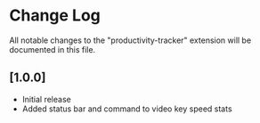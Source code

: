# Change Log

All notable changes to the "productivity-tracker" extension will be documented in this file.

## [1.0.0]

-   Initial release
-   Added status bar and command to video key speed stats
